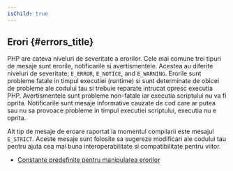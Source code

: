 ```yaml
---
isChild: true
---
```


## Erori {#errors_title}

PHP are cateva niveluri de severitate a erorilor. Cele mai comune trei tipuri de mesaje
sunt erorile, notificarile si avertismentele. Acestea au diferite niveluri de severitate;
`E_ERROR`, `E_NOTICE`, and `E_WARNING`. Erorile sunt probleme fatale in timpul executiei
(runtime) si sunt determinate de obicei de probleme ale codului tau si trebuie reparate
intrucat opresc executia PHP. Avertismentele sunt probleme non-fatale iar executia
scriptului nu va fi oprita. Notificarile sunt mesaje informative cauzate de cod care
ar putea sau nu sa provoace probleme in timpul executiei scriptului, executia nu e oprita.

Alt tip de mesaje de eroare raportat la momentul compilarii este mesajul `E_STRICT`.
Aceste mesaje sunt folosite sa sugereze modificari ale codului tau pentru ajuta cea
mai buna interoperabilitate si compatibilitate pentru viitor.

* [Constante predefinite pentru manipularea erorilor](http://www.php.net/manual/ro/errorfunc.constants.php)